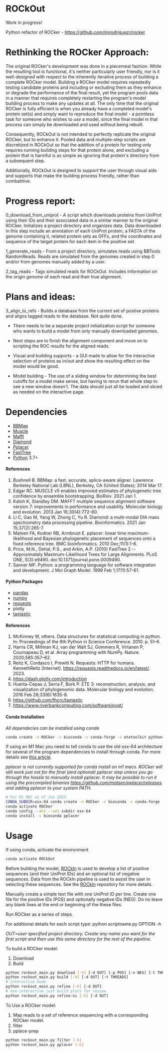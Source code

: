 # ROCkOut

Work in progress!

Python refactor of ROCker - https://github.com/lmrodriguezr/rocker

# Rethinking the ROCker Approach:

The original ROCker's development was done in a piecemeal fashion. While the resulting tool is functional, it's neither particularly user friendly, nor is it well-designed with respect to the inherently iterative process of building a complete ROCker model. Building a ROCker model requires repeatedly testing candidate proteins and including or excluding them as they enhance or degrade the performance of the final result, yet the program pools data in a manner that requires completely restarting the program's model building process to make any updates at all. The only time that the original ROCker is fully efficient is when you already have a completed model's protein set(s) and simply want to reproduce the final model - a pointless task for someone who wishes to *use* a model, since the final model in that process can simply be downloaded and used without being rebuilt.

Consequently, ROCkOut is not intended to perfectly replicate the original ROCker, but to enhance it. Pooled data and multiple-step scripts are discretized in ROCkOut so that the addition of a protein for testing only requires running building steps for that protein alone, and excluding a protein that is harmful is as simple as ignoring that protein's directory from a subsequent step.

Additionally, ROCkOut is designed to support the user through visual aids and supports that make the building process friendly, rather than combatitive.

# Progress report:

0_download_from_uniprot - A script which downloads proteins from UniProt using their IDs and their associated data in a similar manner to the original ROCker. Initializes a project directory and organizes data. Data downloaded in this step include an annotation of each UniProt protein, a FASTA of the genome containing it, related protein sets as GFFs, and the coordinates and sequence of the target protein for each item in the positive set.

1_generate_reads - From a project directory, simulates reads using BBTools RandomReads. Reads are simulated from the genomes created in step 0 and/or from genomes manually added by a user.

2_tag_reads - Tags simulated reads for ROCkOut. Includes information on the origin genome of each read and their true alignment.

# Plans and ideas:

3_align_to_refs - Builds a database from the current set of postive proteins and aligns tagged reads to the database. Not quite done.

* There needs to be a separate project initialization script for someone who wants to build a model from only manually downloaded genomes.

* Next steps are to finish the alignment component and move on to scripting the ROC results for the aligned reads.

* Visual and building supports - a GUI made to allow for the interactive selection of proteins as in/out and show the resulting effect on the model would be good.

* Model building - The use of a sliding window for determining the best cutoffs for a model make sense, but having to rerun that whole step to see a new window doesn't. The data should just all be loaded and sliced as needed on the interactive page.

# Dependencies

- [BBMap](https://jgi.doe.gov/data-and-tools/software-tools/bbtools/bb-tools-user-guide/bbmap-guide/)
- [Muscle](https://github.com/rcedgar/muscle)
- [Mafft](https://mafft.cbrc.jp/alignment/software/)
- [Diamond](https://github.com/bbuchfink/diamond)
- [Pplacer](https://github.com/matsen/pplacer)
- [FastTree](http://www.microbesonline.org/fasttree/)
- [Python](https://www.python.org/) 3.7+

#### References

 1. Bushnell B. BBMap: a fast, accurate, splice-aware aligner. Lawrence Berkeley National Lab.(LBNL), Berkeley, CA (United States); 2014 Mar 17.
 1. Edgar RC. MUSCLE v5 enables improved estimates of phylogenetic tree confidence by ensemble bootstrapping. BioRxiv. 2021 Jan 1.
 1. Katoh K, Standley DM. MAFFT multiple sequence alignment software version 7: improvements in performance and usability. Molecular biology and evolution. 2013 Jan 16;30(4):772-80.
 1. Li C, Gao M, Yang W, Zhong C, Yu R. Diamond: a multi-modal DIA mass spectrometry data processing pipeline. Bioinformatics. 2021 Jan 15;37(2):265-7.
 1. Matsen FA, Kodner RB, Armbrust E. pplacer: linear time maximum-likelihood and Bayesian phylogenetic placement of sequences onto a fixed reference tree. BMC bioinformatics. 2010 Dec;11(1):1-6.
 1. Price, M.N., Dehal, P.S., and Arkin, A.P. (2010) FastTree 2 -- Approximately Maximum-Likelihood Trees for Large Alignments. PLoS ONE, 5(3):e9490. doi:10.1371/journal.pone.0009490.
 1. Sanner MF. Python: a programming language for software integration and development. J Mol Graph Model. 1999 Feb 1;17(1):57-61.

#### Python Packages

- [pandas](https://pandas.pydata.org/) 
- [numpy](https://numpy.org/)
- [requests](https://requests.readthedocs.io/en/latest/)
- plotly
- [taxtastic](https://github.com/fhcrc/taxtastic)

#### References

1. McKinney W, others. Data structures for statistical computing in python. In: Proceedings of the 9th Python in Science Conference. 2010. p. 51–6.
1. Harris CR, Millman KJ, van der Walt SJ, Gommers R, Virtanen P, Cournapeau D, et al. Array programming with NumPy. Nature. 2020;585:357–62.
1. Reitz K, Cordasco I, Prewitt N. Requests: HTTP for humans. KennethReitz [Internet]. https://requests.readthedocs.io/en/latest/. 2023.
1. https://dash.plotly.com/introduction
1. Huerta-Cepas J, Serra F, Bork P. ETE 3: reconstruction, analysis, and visualization of phylogenomic data. Molecular biology and evolution. 2016 Feb 26;33(6):1635-8.
1. https://github.com/fhcrc/taxtastic
1. https://www.riverbankcomputing.com/software/pyqt/

#### Conda Installation

*All dependecies can be installed using conda*

```bash
conda create -n ROCker -c bioconda -c conda-forge -c etetoolkit python=3.10 bbmap muscle diamond numpy pandas requests dash fasttree ete3 mafft pplacer taxtastic pyqt
```

If using an M1 Mac you need to tell conda to use the old osx-64 architecture for several of the program dependencies to install through conda. For more details see [this article](https://towardsdatascience.com/how-to-manage-conda-environments-on-an-apple-silicon-m1-mac-1e29cb3bad12).

*pplacer is not currently supported for conda install on m1 macs. ROCker will still work just not for the final (and optional) pplacer step unless you go through the hassle to manually install pplacer. It may be possible to run it using the precompiled binaries https://github.com/matsen/pplacer/releases and adding pplacer to your system PATH.*

```bash
# For M1 MAC as of Jan 2023
CONDA_SUBDIR=osx-64 conda create -n ROCker -c bioconda -c conda-forge -c etetoolkit python=3.10 bbmap muscle diamond numpy pandas requests dash fasttree ete3 mafft taxtastic pyqt
conda activate ROCker
conda config --env --set subdir osx-64
conda install -c bioconda pplacer
```

# Usage

If using conda, activate the environment

```bash
conda activate ROCkOut
```

Before building the model, [ROCkIn](https://github.com/rotheconrad/ROCkIn) is used to develop a list of positive sequences (and their UniProt IDs) and an optional list of negative sequences. Data from the ROCkIn pipeline is used to assist the user in selecting these sequences. See the [ROCkIn](https://github.com/rotheconrad/ROCkIn) repository for more details.

Manually create a simple text file with one UniProt ID per line. Create one file for the positive IDs (POS) and optionally negative IDs (NEG). Do no leave any blank lines at the end or beginning of the these files.

Run ROCker as a series of steps.

For additional details for each script type: python scriptname.py OPTION -h

*OUT=user specified project directory. Create any name you want for the first script and then use this same directory for the rest of the pipeline.*

To build a ROCker model:
1. Download
1. Build

```bash
python rockout_main.py download [-h] [-d OUT] [-p POS] [-n NEG] [-t THREADS] [-q QUIET]
python rockout_main.py build [-h] [-d OUT] [-t THREADS] 
# interactive mode
python rockout_main.py refine [-h] [-d OUT]
# non-interactive just build plots for review
python rockout_main.py refine-ni [-h] [-d OUT]
```

To Use a ROCker model:

1. Map reads to a set of reference sequencing with a corresponding ROCker model.
1. filter 
1. pplace-prep

```bash
python rockout_main.py filter [-h]
python rockout_main.py pplacer [-h]
```
